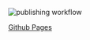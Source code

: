 ![publishing workflow](https://github.com/pietrel/blog/actions/workflows/hugo.yml/badge.svg?branch=master)

[Github Pages](https://pietrel.github.io/blog/)
